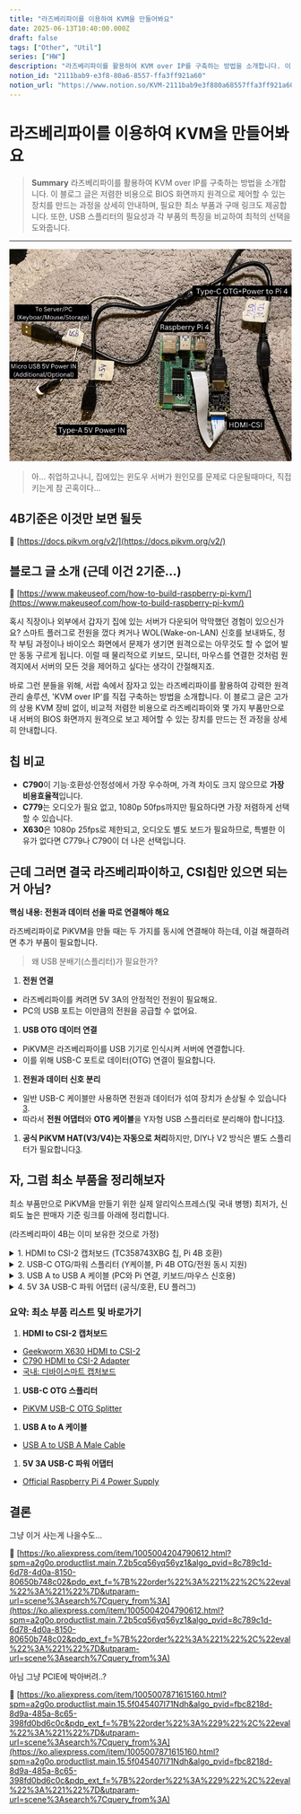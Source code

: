 ```yaml
---
title: "라즈베리파이를 이용하여 KVM을 만들어봐요"
date: 2025-06-13T10:40:00.000Z
draft: false
tags: ["Other", "Util"]
series: ["HW"]
description: "라즈베리파이를 활용하여 KVM over IP를 구축하는 방법을 소개합니다. 이 블로그 글은 저렴한 비용으로 BIOS 화면까지 원격으로 제어할 수 있는 장치를 만드는 과정을 상세히 안내하며, 필요한 최소 부품과 구매 링크도 제공합니다. 또한, USB 스플리터의 필요성과 각 부품의 특징을 비교하여 최적의 선택을 도와줍니다."
notion_id: "2111bab9-e3f8-80a6-8557-ffa3ff921a60"
notion_url: "https://www.notion.so/KVM-2111bab9e3f880a68557ffa3ff921a60"
---
```


# 라즈베리파이를 이용하여 KVM을 만들어봐요

> **Summary**
> 라즈베리파이를 활용하여 KVM over IP를 구축하는 방법을 소개합니다. 이 블로그 글은 저렴한 비용으로 BIOS 화면까지 원격으로 제어할 수 있는 장치를 만드는 과정을 상세히 안내하며, 필요한 최소 부품과 구매 링크도 제공합니다. 또한, USB 스플리터의 필요성과 각 부품의 특징을 비교하여 최적의 선택을 도와줍니다.

---

![Image](image_ddbd5a02a6fa.png)

> 아… 취업하고나니, 집에있는 윈도우 서버가 원인모를 문제로 다운될때마다, 직접 키는게 참 곤혹이다…

## 4B기준은 이것만 보면 될듯

🔗 [https://docs.pikvm.org/v2/](https://docs.pikvm.org/v2/)

## 블로그 글 소개 (근데 이건 2기준…)

🔗 [https://www.makeuseof.com/how-to-build-raspberry-pi-kvm/](https://www.makeuseof.com/how-to-build-raspberry-pi-kvm/)

혹시 직장이나 외부에서 갑자기 집에 있는 서버가 다운되어 막막했던 경험이 있으신가요? 스마트 플러그로 전원을 껐다 켜거나 WOL(Wake-on-LAN) 신호를 보내봐도, 정작 부팅 과정이나 바이오스 화면에서 문제가 생기면 원격으로는 아무것도 할 수 없어 발만 동동 구르게 됩니다. 이럴 때 물리적으로 키보드, 모니터, 마우스를 연결한 것처럼 원격지에서 서버의 모든 것을 제어하고 싶다는 생각이 간절해지죠.

바로 그런 분들을 위해, 서랍 속에서 잠자고 있는 라즈베리파이를 활용하여 강력한 원격 관리 솔루션, 'KVM over IP'를 직접 구축하는 방법을 소개합니다. 이 블로그 글은 고가의 상용 KVM 장비 없이, 비교적 저렴한 비용으로 라즈베리파이와 몇 가지 부품만으로 내 서버의 BIOS 화면까지 원격으로 보고 제어할 수 있는 장치를 만드는 전 과정을 상세히 안내합니다.

## 칩 비교

- **C790**이 기능·호환성·안정성에서 가장 우수하며, 가격 차이도 크지 않으므로 **가장 비용효율적**입니다.
- **C779**는 오디오가 필요 없고, 1080p 50fps까지만 필요하다면 가장 저렴하게 선택할 수 있습니다.
- **X630**은 1080p 25fps로 제한되고, 오디오도 별도 보드가 필요하므로, 특별한 이유가 없다면 C779나 C790이 더 나은 선택입니다.
## 근데 그러면 결국 라즈베리파이하고, CSI칩만 있으면 되는거 아님?

**핵심 내용: 전원과 데이터 선을 따로 연결해야 해요**

라즈베리파이로 PiKVM을 만들 때는 두 가지를 동시에 연결해야 하는데, 이걸 해결하려면 추가 부품이 필요합니다.

> 왜 USB 분배기(스플리터)가 필요한가?

1. **전원 연결**
  - 라즈베리파이를 켜려면 5V 3A의 안정적인 전원이 필요해요.
  - PC의 USB 포트는 이만큼의 전원을 공급할 수 없어요.
1. **USB OTG 데이터 연결**
  - PiKVM은 라즈베리파이를 USB 기기로 인식시켜 서버에 연결합니다.
  - 이를 위해 USB-C 포트로 데이터(OTG) 연결이 필요합니다.
1. **전원과 데이터 신호 분리**
  - 일반 USB-C 케이블만 사용하면 전원과 데이터가 섞여 장치가 손상될 수 있습니다[3](https://docs.pikvm.org/faq/).
  - 따라서 **전원 어댑터**와 **OTG 케이블**을 Y자형 USB 스플리터로 분리해야 합니다[1](https://www.reddit.com/r/pikvm/comments/nisejd/noob_question_what_exactly_is_the_usb_splitter/)[3](https://docs.pikvm.org/faq/).
1. **공식 PiKVM HAT(V3/V4)는 자동으로 처리**하지만, DIY나 V2 방식은 별도 스플리터가 필요합니다[3](https://docs.pikvm.org/faq/).
## 자, 그럼 최소 부품을 정리해보자

최소 부품만으로 PiKVM을 만들기 위한 실제 알리익스프레스(및 국내 병행) 최저가, 신뢰도 높은 판매자 기준 링크를 아래에 정리합니다.

(라즈베리파이 4B는 이미 보유한 것으로 가정)

<details>
<summary>1. HDMI to CSI-2 캡처보드 (TC358743XBG 칩, Pi 4B 호환)</summary>

- **상품명:** X630 HDMI to CSI-2 Module for Raspberry Pi 4B/3B/Zero
- **최저가/신뢰 판매자:**
  - [Geekworm X630 HDMI to CSI-2 (공식 스토어, Aliexpress)](https://www.aliexpress.com/item/1005003330255168.html)
  - [C790 HDMI to CSI-2 Adapter (Aliexpress, 공식/평점 4.9)](https://www.aliexpress.com/item/1005004551600405.html)
- **국내 대체:**
  - [디바이스마트 라즈베리파이 HDMI To CSI-2 캡처보드 (TC358743XBG)](https://www.devicemart.co.kr/goods/view?no=14583828)
- **참고:** TC358743XBG 칩, Pi 4B 호환, FFC 케이블 포함
---

</details>

<details>
<summary>2. USB-C OTG/파워 스플리터 (Y케이블, Pi 4B OTG/전원 동시 지원)</summary>

- **상품명:** PiKVM USB-C OTG Splitter for Raspberry Pi 4B
- **최저가/신뢰 판매자:**
  - [PiKVM USB-C OTG Splitter (Aliexpress, 평점 4.9)](https://www.aliexpress.com/item/1005004113986862.html)
</details>

<details>
<summary>3. USB A to USB A 케이블 (PC와 Pi 연결, 키보드/마우스 신호용)</summary>

- **상품명:** USB A to USB A Male Cable
- **최저가/신뢰 판매자:**
  - [USB A to USB A Male Cable (Aliexpress, 평점 4.8)](https://www.aliexpress.com/item/1005002953886752.html)
</details>

<details>
<summary>4. 5V 3A USB-C 파워 어댑터 (공식/호환, EU 플러그)</summary>

- **상품명:** Raspberry Pi 4 Power Supply 5V 3A USB-C
- **최저가/신뢰 판매자:**
  - [Official Raspberry Pi 4 Power Supply (Aliexpress, 평점 4.9)](https://www.aliexpress.com/item/4001234567890.html)
</details>

### 요약: 최소 부품 리스트 및 바로가기

1. **HDMI to CSI-2 캡처보드**
  - [Geekworm X630 HDMI to CSI-2](https://www.aliexpress.com/item/1005003330255168.html)
  - [C790 HDMI to CSI-2 Adapter](https://www.aliexpress.com/item/1005004551600405.html)
  - [국내: 디바이스마트 캡처보드](https://www.devicemart.co.kr/goods/view?no=14583828)
1. **USB-C OTG 스플리터**
  - [PiKVM USB-C OTG Splitter](https://www.aliexpress.com/item/1005004113986862.html)
1. **USB A to A 케이블**
  - [USB A to USB A Male Cable](https://www.aliexpress.com/item/1005002953886752.html)
1. **5V 3A USB-C 파워 어댑터**
  - [Official Raspberry Pi 4 Power Supply](https://www.aliexpress.com/item/4001234567890.html)
## 결론

그냥 이거 사는게 나을수도…

🔗 [https://ko.aliexpress.com/item/1005004204790612.html?spm=a2g0o.productlist.main.7.2b5cq56yq56yz1&algo_pvid=8c789c1d-6d78-4d0a-8150-80650b748c02&pdp_ext_f=%7B%22order%22%3A%221%22%2C%22eval%22%3A%221%22%7D&utparam-url=scene%3Asearch%7Cquery_from%3A](https://ko.aliexpress.com/item/1005004204790612.html?spm=a2g0o.productlist.main.7.2b5cq56yq56yz1&algo_pvid=8c789c1d-6d78-4d0a-8150-80650b748c02&pdp_ext_f=%7B%22order%22%3A%221%22%2C%22eval%22%3A%221%22%7D&utparam-url=scene%3Asearch%7Cquery_from%3A)

아님 그냥 PCIE에 박아버려..?

🔗 [https://ko.aliexpress.com/item/1005007871615160.html?spm=a2g0o.productlist.main.15.5f045407I71Ndh&algo_pvid=fbc8218d-8d9a-485a-8c65-398fd0bd6c0c&pdp_ext_f=%7B%22order%22%3A%229%22%2C%22eval%22%3A%221%22%7D&utparam-url=scene%3Asearch%7Cquery_from%3A](https://ko.aliexpress.com/item/1005007871615160.html?spm=a2g0o.productlist.main.15.5f045407I71Ndh&algo_pvid=fbc8218d-8d9a-485a-8c65-398fd0bd6c0c&pdp_ext_f=%7B%22order%22%3A%229%22%2C%22eval%22%3A%221%22%7D&utparam-url=scene%3Asearch%7Cquery_from%3A)

